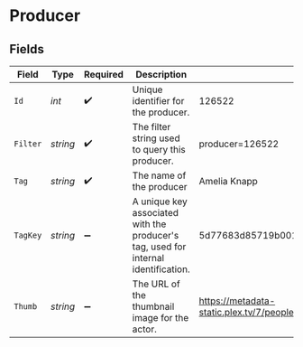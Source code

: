 # Producer


## Fields

| Field                                                                              | Type                                                                               | Required                                                                           | Description                                                                        | Example                                                                            |
| ---------------------------------------------------------------------------------- | ---------------------------------------------------------------------------------- | ---------------------------------------------------------------------------------- | ---------------------------------------------------------------------------------- | ---------------------------------------------------------------------------------- |
| `Id`                                                                               | *int*                                                                              | :heavy_check_mark:                                                                 | Unique identifier for the producer.                                                | 126522                                                                             |
| `Filter`                                                                           | *string*                                                                           | :heavy_check_mark:                                                                 | The filter string used to query this producer.                                     | producer=126522                                                                    |
| `Tag`                                                                              | *string*                                                                           | :heavy_check_mark:                                                                 | The name of the producer                                                           | Amelia Knapp                                                                       |
| `TagKey`                                                                           | *string*                                                                           | :heavy_minus_sign:                                                                 | A unique key associated with the producer's tag, used for internal identification. | 5d77683d85719b001f3a535e                                                           |
| `Thumb`                                                                            | *string*                                                                           | :heavy_minus_sign:                                                                 | The URL of the thumbnail image for the actor.                                      | https://metadata-static.plex.tv/7/people/708568fd018d7aa8b1032dcf867747e8.jpg      |